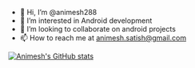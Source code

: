 - 👋 Hi, I’m @animesh288
- 👀 I’m interested in Android development
- 💞️ I’m looking to collaborate on android projects
- 📫 How to reach me at animesh.satish@gmail.com

[![Animesh's GitHub stats](https://github-readme-stats.vercel.app/api?username=animesh288)](https://github.com/anuraghazra/github-readme-stats)


<!---
animesh288/animesh288 is a ✨ special ✨ repository because its `README.md` (this file) appears on your GitHub profile.
You can click the Preview link to take a look at your changes.
--->
